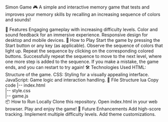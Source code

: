 Simon Game 🎮
A simple and interactive memory game that tests and improves your memory skills by recalling an increasing sequence of colors and sounds!

🚀 Features
Engaging gameplay with increasing difficulty levels.
Color and sound feedback for an immersive experience.
Responsive design for desktop and mobile devices.
🎯 How to Play
Start the game by pressing the Start button or any key (as applicable).
Observe the sequence of colors that light up.
Repeat the sequence by clicking on the corresponding colored buttons.
Successfully repeat the sequence to move to the next level, where one more step is added to the sequence.
If you make a mistake, the game ends, and you can restart to try again!
🛠️ Technologies Used
HTML: Structure of the game.
CSS: Styling for a visually appealing interface.
JavaScript: Game logic and interaction handling.
📂 File Structure
lua
Copy code
|-- index.html  
|-- style.css  
|-- game.js  
📦 How to Run Locally
Clone this repository.
Open index.html in your web browser.
Play and enjoy the game!
🌟 Future Enhancements
Add high-score tracking.
Implement multiple difficulty levels.
Add theme customizations.
